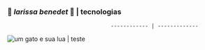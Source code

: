 ### :white_heart: *larissa benedet* :white_heart: | tecnologias
                                     ------------ | -------------
![um gato e sua lua](https://64.media.tumblr.com/4d6fb25b817d787557310fd9f855e05b/tumblr_ol823iKXBP1u4eu45o1_400.gifv) | teste


<!--
**larissabenedet/larissabenedet** is a ✨ _special_ ✨ repository because its `README.md` (this file) appears on your GitHub profile.

